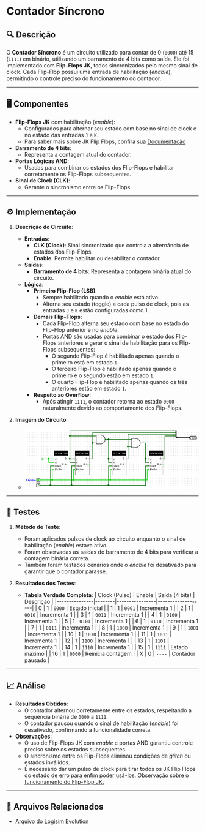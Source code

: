 # Contador Síncrono

## 🔍 Descrição

O **Contador Síncrono** é um circuito utilizado para contar de 0 (`0000`) até 15 (`1111`) em binário, utilizando um barramento de 4 bits como saída. Ele foi implementado com **Flip-Flops JK**, todos sincronizados pelo mesmo sinal de clock. Cada Flip-Flop possui uma entrada de habilitação (_enable_), permitindo o controle preciso do funcionamento do contador.

---

## 🖥️ Componentes

- **Flip-Flops JK** com habilitação (_enable_):
  - Configurados para alternar seu estado com base no sinal de clock e no estado das entradas `J` e `K`.
  - Para saber mais sobre JK Flip Flops, confira sua [Documentação](./registrador-flip-flop.md)
- **Barramento de 4 bits**:
  - Representa a contagem atual do contador.
- **Portas Lógicas AND**:
  - Usadas para combinar os estados dos Flip-Flops e habilitar corretamente os Flip-Flops subsequentes.
- **Sinal de Clock (CLK)**:
  - Garante o sincronismo entre os Flip-Flops.

---

## ⚙️ Implementação

1. **Descrição do Circuito**:

   - **Entradas**:
     - **CLK (Clock)**: Sinal sincronizado que controla a alternância de estados dos Flip-Flops.
     - **Enable**: Permite habilitar ou desabilitar o contador.
   - **Saídas**:
     - **Barramento de 4 bits**: Representa a contagem binária atual do circuito.
   - **Lógica**:
     - **Primeiro Flip-Flop (LSB)**:
       - Sempre habilitado quando o _enable_ está ativo.
       - Alterna seu estado (toggle) a cada pulso de clock, pois as entradas `J` e `K` estão configuradas como 1.
     - **Demais Flip-Flops**:
       - Cada Flip-Flop alterna seu estado com base no estado do Flip-Flop anterior e no _enable_.
       - Portas AND são usadas para combinar o estado dos Flip-Flops anteriores e gerar o sinal de habilitação para os Flip-Flops subsequentes:
         - O segundo Flip-Flop é habilitado apenas quando o primeiro está em estado `1`.
         - O terceiro Flip-Flop é habilitado apenas quando o primeiro e o segundo estão em estado `1`.
         - O quarto Flip-Flop é habilitado apenas quando os três anteriores estão em estado `1`.
     - **Respeito ao Overflow**:
       - Após atingir `1111`, o contador retorna ao estado `0000` naturalmente devido ao comportamento dos Flip-Flops.

2. **Imagem do Circuito**:
   - ![Contador Síncrono](../images/contador_sincrono.png)

---

## 🔬 Testes

1. **Método de Teste**:

   - Foram aplicados pulsos de clock ao circuito enquanto o sinal de habilitação (_enable_) estava ativo.
   - Foram observadas as saídas do barramento de 4 bits para verificar a contagem binária correta.
   - Também foram testados cenários onde o _enable_ foi desativado para garantir que o contador parasse.

2. **Resultados dos Testes**:
   - **Tabela Verdade Completa**:
     | Clock (Pulso) | Enable | Saída (4 bits) | Descrição |
     |---------------|--------|----------------|-------------------|
     | 0 | 1 | `0000` | Estado inicial |
     | 1 | 1 | `0001` | Incrementa 1 |
     | 2 | 1 | `0010` | Incrementa 1 |
     | 3 | 1 | `0011` | Incrementa 1 |
     | 4 | 1 | `0100` | Incrementa 1 |
     | 5 | 1 | `0101` | Incrementa 1 |
     | 6 | 1 | `0110` | Incrementa 1 |
     | 7 | 1 | `0111` | Incrementa 1 |
     | 8 | 1 | `1000` | Incrementa 1 |
     | 9 | 1 | `1001` | Incrementa 1 |
     | 10 | 1 | `1010` | Incrementa 1 |
     | 11 | 1 | `1011` | Incrementa 1 |
     | 12 | 1 | `1100` | Incrementa 1 |
     | 13 | 1 | `1101` | Incrementa 1 |
     | 14 | 1 | `1110` | Incrementa 1 |
     | 15 | 1 | `1111` | Estado máximo |
     | 16 | 1 | `0000` | Reinicia contagem |
     | X | 0 | `----` | Contador pausado |

---

## 📈 Análise

- **Resultados Obtidos**:
  - O contador alternou corretamente entre os estados, respeitando a sequência binária de `0000` a `1111`.
  - O contador pausou quando o sinal de habilitação (_enable_) foi desativado, confirmando a funcionalidade correta.
- **Observações**:
  - O uso de Flip-Flops JK com _enable_ e portas AND garantiu controle preciso sobre os estados subsequentes.
  - O sincronismo entre os Flip-Flops eliminou condições de _glitch_ ou estados inválidos.
  - É necessário dar um pulso de clock para tirar todos os JK Flip Flops do estado de erro para enfim poder usá-los. [Observação sobre o funcionamento do Flip-Flop JK.](./registrador-flip-flop.md#observações)

---

## 📂 Arquivos Relacionados

- [Arquivo do Logisim Evolution](../src/contador_sincrono.circ)
